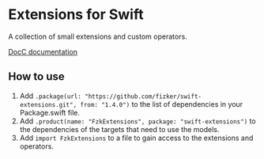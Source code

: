 # Extensions for Swift

A collection of small extensions and custom operators.

[DocC documentation](https://fizker.github.io/swift-extensions/documentation/fzkextensions/)


## How to use

1. Add `.package(url: "https://github.com/fizker/swift-extensions.git", from: "1.4.0")` to the list of dependencies in your Package.swift file.
2. Add `.product(name: "FzkExtensions", package: "swift-extensions")` to the dependencies of the targets that need to use the models.
3. Add `import FzkExtensions` to a file to gain access to the extensions and operators.
